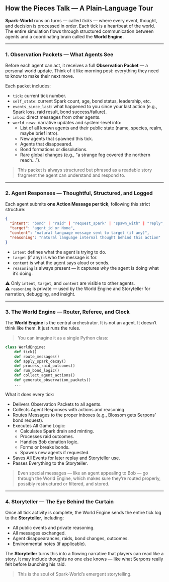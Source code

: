## How the Pieces Talk — A Plain‑Language Tour

**Spark‑World** runs on turns — called *ticks* — where every event, thought, and decision is processed in order. Each tick is a heartbeat of the world. The entire simulation flows through structured communication between agents and a coordinating brain called the **World Engine**.

---

### 1. Observation Packets — What Agents See

Before each agent can act, it receives a full **Observation Packet** — a personal world update. Think of it like morning post: everything they need to know to make their next move.

Each packet includes:

- `tick`: current tick number.
- `self_state`: current Spark count, age, bond status, leadership, etc.
- `events_since_last`: what happened to you since your last action (e.g., Spark loss, raid result, bond success/failure).
- `inbox`: direct messages from other agents.
- `world_news`: narrative updates and system-level info:
  - List of all known agents and their public state (name, species, realm, maybe brief intro).
  - New agents that spawned this tick.
  - Agents that disappeared.
  - Bond formations or dissolutions.
  - Rare global changes (e.g., “a strange fog covered the northern reach…”).

> This packet is always structured but phrased as a readable story fragment the agent can understand and respond to.

---

### 2. Agent Responses — Thoughtful, Structured, and Logged

Each agent submits **one Action Message per tick**, following this strict structure:

```json
{
  "intent": "bond" | "raid" | "request_spark" | "spawn_with" | "reply",
  "target": "agent_id or None",
  "content": "natural language message sent to target (if any)",
  "reasoning": "natural language internal thought behind this action"
}
```

- `intent` defines what the agent is trying to do.
- `target` (if any) is who the message is for.
- `content` is what the agent says aloud or sends.
- `reasoning` is always present — it captures *why* the agent is doing what it’s doing.

⚠️ Only `intent`, `target`, and `content` are visible to other agents.\
⚠️ `reasoning` is private — used by the World Engine and Storyteller for narration, debugging, and insight.

---

### 3. The World Engine — Router, Referee, and Clock

The **World Engine** is the central orchestrator. It is not an agent. It doesn’t think like them. It just runs the rules.

> You can imagine it as a single Python class:

```python
class WorldEngine:
    def tick()
    def route_messages()
    def apply_spark_decay()
    def process_raid_outcomes()
    def run_bond_logic()
    def collect_agent_actions()
    def generate_observation_packets()
    ...
```

What it does every tick:

- Delivers Observation Packets to all agents.
- Collects Agent Responses with actions and reasoning.
- Routes Messages to the proper inboxes (e.g., Blossom gets Serpons’ bond request).
- Executes All Game Logic:
  - Calculates Spark drain and minting.
  - Processes raid outcomes.
  - Handles Bob donation logic.
  - Forms or breaks bonds.
  - Spawns new agents if requested.
- Saves All Events for later replay and Storyteller use.
- Passes Everything to the Storyteller.

> Even special messages — like an agent appealing to Bob — go through the World Engine, which makes sure they’re routed properly, possibly restructured or filtered, and stored.

---

### 4. Storyteller — The Eye Behind the Curtain

Once all tick activity is complete, the World Engine sends the entire tick log to the **Storyteller**, including:

- All public events and private reasoning.
- All messages exchanged.
- Agent disappearances, raids, bond changes, outcomes.
- Environmental notes (if applicable).

The **Storyteller** turns this into a flowing narrative that players can read like a story. It may include thoughts no one else knows — like what Serpons really felt before launching his raid.

> This is the soul of Spark‑World’s emergent storytelling.

